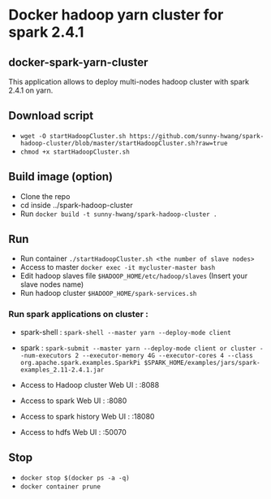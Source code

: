 
# Docker hadoop yarn cluster for spark 2.4.1

## docker-spark-yarn-cluster 
This application allows to deploy multi-nodes hadoop cluster with spark 2.4.1 on yarn. 

## Download script
- `wget -O startHadoopCluster.sh https://github.com/sunny-hwang/spark-hadoop-cluster/blob/master/startHadoopCluster.sh?raw=true`
- `chmod +x startHadoopCluster.sh`

## Build image (option)
- Clone the repo 
- cd inside ../spark-hadoop-cluster 
- Run `docker build -t sunny-hwang/spark-hadoop-cluster .`

## Run  
- Run container `./startHadoopCluster.sh <the number of slave nodes>`
- Access to master `docker exec -it mycluster-master bash`
- Edit hadoop slaves file `$HADOOP_HOME/etc/hadoop/slaves` (Insert your slave nodes name)
- Run hadoop cluster `$HADOOP_HOME/spark-services.sh`


### Run spark applications on cluster : 
- spark-shell : `spark-shell --master yarn --deploy-mode client`
- spark : `spark-submit --master yarn --deploy-mode client or cluster --num-executors 2 --executor-memory 4G --executor-cores 4 --class org.apache.spark.examples.SparkPi $SPARK_HOME/examples/jars/spark-examples_2.11-2.4.1.jar`

- Access to Hadoop cluster Web UI : <container ip>:8088 
- Access to spark Web UI : <container ip>:8080
- Access to spark history Web UI : <container ip>:18080
- Access to hdfs Web UI : <container ip>:50070
  
## Stop 
- `docker stop $(docker ps -a -q)`
- `docker container prune`

